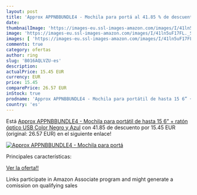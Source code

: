 ```yaml
---
layout: post
title: 'Approx APPNBBUNDLE4 - Mochila para portá al 41.85 % de descuento'
date: 
thumbnailImage: 'https://images-eu.ssl-images-amazon.com/images/I/41ln5uF17FL._SL200_.jpg'
image: 'https://images-eu.ssl-images-amazon.com/images/I/41ln5uF17FL._SL200_.jpg'
images: [ 'https://images-eu.ssl-images-amazon.com/images/I/41ln5uF17FL._SL200_.jpg' ]
comments: true
category: ofertas
author: ring
slug: 'B016AQLVZU-es'
description:
actualPrice: 15.45 EUR
currency: EUR
price: 15.45
comparePrice: 26.57 EUR
inStock: true
prodname: 'Approx APPNBBUNDLE4 - Mochila para portátil de hasta 15 6” + ratón óptico USB  Color Negro y Azul'
country: 'es'
---
```


Está [Approx APPNBBUNDLE4 - Mochila para portátil de hasta 15 6” + ratón óptico USB  Color Negro y Azul](https://www.amazon.es/dp/B016AQLVZU/?tag=tolees-21) con 41.85 de descuento por 15.45 EUR (original: 26.57 EUR) en el siguiente enlace!

[![Approx APPNBBUNDLE4 - Mochila para portá](https://images-eu.ssl-images-amazon.com/images/I/41ln5uF17FL._SL200_.jpg)](https://www.amazon.es/dp/B016AQLVZU/?tag=tolees-21)

Principales características:


[Ver la oferta!!](https://www.amazon.es/dp/B016AQLVZU/?tag=tolees-21)

Links participate in Amazon Associate program and might generate a comission on qualifying sales


